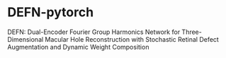 # DEFN-pytorch
DEFN: Dual-Encoder Fourier Group Harmonics Network for Three-Dimensional Macular Hole Reconstruction with Stochastic Retinal Defect Augmentation and Dynamic Weight Composition
